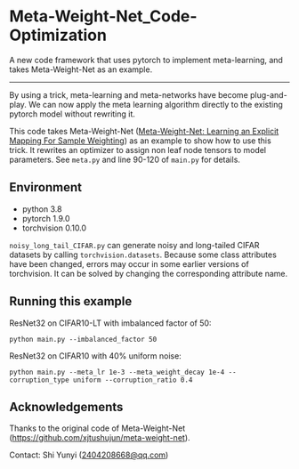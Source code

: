 # Meta-Weight-Net_Code-Optimization
A new code framework that uses pytorch to implement meta-learning, and takes Meta-Weight-Net as an example.

---

By using a trick, meta-learning and meta-networks have become plug-and-play. We can now apply the meta learning
algorithm directly to the existing pytorch model without rewriting it. 

This code takes Meta-Weight-Net ([Meta-Weight-Net: Learning an Explicit Mapping For Sample Weighting](https://arxiv.org/abs/1902.07379))
as an example to show how to use this trick. It rewrites an optimizer to assign non leaf node tensors to model parameters.
See `meta.py` and line 90-120 of `main.py` for details.
## Environment
- python 3.8
- pytorch 1.9.0
- torchvision 0.10.0

`noisy_long_tail_CIFAR.py` can generate noisy and long-tailed CIFAR datasets by calling `torchvision.datasets`. Because 
some class attributes have been changed, errors may occur in some earlier versions of torchvision. It can be solved by
changing the corresponding attribute name.
## Running this example
ResNet32 on CIFAR10-LT with imbalanced factor of 50:
```
python main.py --imbalanced_factor 50
```
ResNet32 on CIFAR10 with 40% uniform noise:
```
python main.py --meta_lr 1e-3 --meta_weight_decay 1e-4 --corruption_type uniform --corruption_ratio 0.4
```
## Acknowledgements
Thanks to the original code of Meta-Weight-Net (https://github.com/xjtushujun/meta-weight-net).

Contact: Shi Yunyi (2404208668@qq.com)
